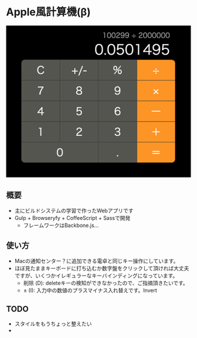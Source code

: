 # Apple風計算機(β)

![Screenshot](./images/screenshot.png 'Screenshot')

## 概要

- 主にビルドシステムの学習で作ったWebアプリです
- Gulp + Browseryfy + CoffeeScript + Sassで開発
  - フレームワークはBackbone.js...

## 使い方

- Macの通知センター？に追加できる電卓と同じキー操作にしています。
- ほぼ見たままキーボードに打ち込むか数字盤をクリックして頂ければ大丈夫ですが、いくつかイレギュラーなキーバインディングになっています。
  - 削除 (D): deleteキーの検知ができなかったので、ご指摘頂きたいです。
  - ± (I): 入力中の数値のプラスマイナス入れ替えです。Invert

## TODO

- スタイルをもうちょっと整えたい
- 